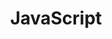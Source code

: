 ---
title: "JavaScript"
description: "JavaScript编程"
slug: "JavaScript"
image: "JavaScript.jpg"
style:
    background: "transparent"
    color: "#ffffff"
---